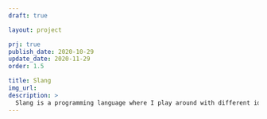 ```yaml
---
draft: true

layout: project

prj: true
publish_date: 2020-10-29
update_date: 2020-11-29
order: 1.5

title: Slang
img_url: 
description: >
  Slang is a programming language where I play around with different ideas while trying to resolve common annoyances in existing programing languages.
---
```

